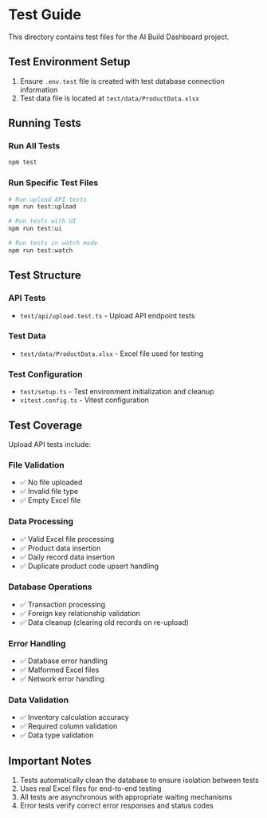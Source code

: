 # Test Guide

This directory contains test files for the AI Build Dashboard project.

## Test Environment Setup

1. Ensure `.env.test` file is created with test database connection information
2. Test data file is located at `test/data/ProductData.xlsx`

## Running Tests

### Run All Tests
```bash
npm test
```

### Run Specific Test Files
```bash
# Run upload API tests
npm run test:upload

# Run tests with UI
npm run test:ui

# Run tests in watch mode
npm run test:watch
```

## Test Structure

### API Tests
- `test/api/upload.test.ts` - Upload API endpoint tests

### Test Data
- `test/data/ProductData.xlsx` - Excel file used for testing

### Test Configuration
- `test/setup.ts` - Test environment initialization and cleanup
- `vitest.config.ts` - Vitest configuration

## Test Coverage

Upload API tests include:

### File Validation
- ✅ No file uploaded
- ✅ Invalid file type
- ✅ Empty Excel file

### Data Processing
- ✅ Valid Excel file processing
- ✅ Product data insertion
- ✅ Daily record data insertion
- ✅ Duplicate product code upsert handling

### Database Operations
- ✅ Transaction processing
- ✅ Foreign key relationship validation
- ✅ Data cleanup (clearing old records on re-upload)

### Error Handling
- ✅ Database error handling
- ✅ Malformed Excel files
- ✅ Network error handling

### Data Validation
- ✅ Inventory calculation accuracy
- ✅ Required column validation
- ✅ Data type validation

## Important Notes

1. Tests automatically clean the database to ensure isolation between tests
2. Uses real Excel files for end-to-end testing
3. All tests are asynchronous with appropriate waiting mechanisms
4. Error tests verify correct error responses and status codes
